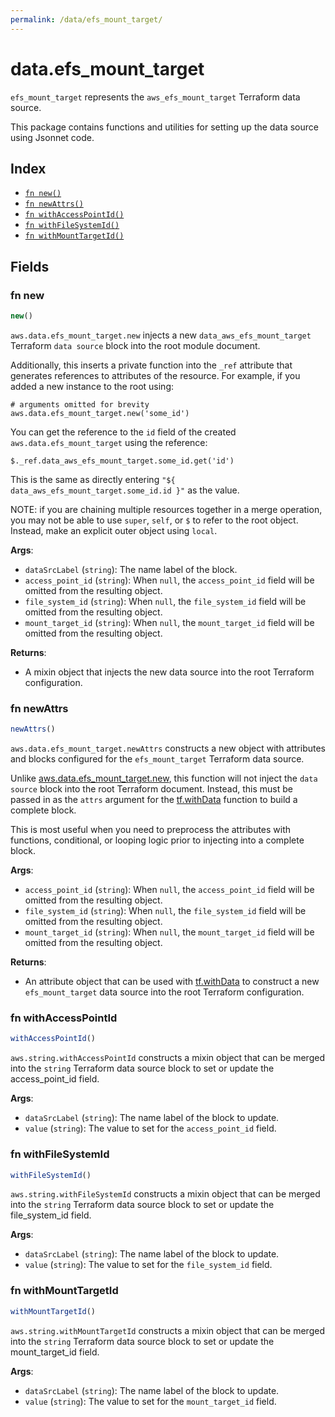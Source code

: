 ```yaml
---
permalink: /data/efs_mount_target/
---
```


# data.efs_mount_target

`efs_mount_target` represents the `aws_efs_mount_target` Terraform data source.



This package contains functions and utilities for setting up the data source using Jsonnet code.


## Index

* [`fn new()`](#fn-new)
* [`fn newAttrs()`](#fn-newattrs)
* [`fn withAccessPointId()`](#fn-withaccesspointid)
* [`fn withFileSystemId()`](#fn-withfilesystemid)
* [`fn withMountTargetId()`](#fn-withmounttargetid)

## Fields

### fn new

```ts
new()
```


`aws.data.efs_mount_target.new` injects a new `data_aws_efs_mount_target` Terraform `data source`
block into the root module document.

Additionally, this inserts a private function into the `_ref` attribute that generates references to attributes of the
resource. For example, if you added a new instance to the root using:

    # arguments omitted for brevity
    aws.data.efs_mount_target.new('some_id')

You can get the reference to the `id` field of the created `aws.data.efs_mount_target` using the reference:

    $._ref.data_aws_efs_mount_target.some_id.get('id')

This is the same as directly entering `"${ data_aws_efs_mount_target.some_id.id }"` as the value.

NOTE: if you are chaining multiple resources together in a merge operation, you may not be able to use `super`, `self`,
or `$` to refer to the root object. Instead, make an explicit outer object using `local`.

**Args**:
  - `dataSrcLabel` (`string`): The name label of the block.
  - `access_point_id` (`string`):  When `null`, the `access_point_id` field will be omitted from the resulting object.
  - `file_system_id` (`string`):  When `null`, the `file_system_id` field will be omitted from the resulting object.
  - `mount_target_id` (`string`):  When `null`, the `mount_target_id` field will be omitted from the resulting object.

**Returns**:
- A mixin object that injects the new data source into the root Terraform configuration.


### fn newAttrs

```ts
newAttrs()
```


`aws.data.efs_mount_target.newAttrs` constructs a new object with attributes and blocks configured for the `efs_mount_target`
Terraform data source.

Unlike [aws.data.efs_mount_target.new](#fn-efs_mount_targetnew), this function will not inject the `data source`
block into the root Terraform document. Instead, this must be passed in as the `attrs` argument for the
[tf.withData](https://github.com/tf-libsonnet/core/tree/main/docs#fn-withdata) function to build a complete block.

This is most useful when you need to preprocess the attributes with functions, conditional, or looping logic prior to
injecting into a complete block.

**Args**:
  - `access_point_id` (`string`):  When `null`, the `access_point_id` field will be omitted from the resulting object.
  - `file_system_id` (`string`):  When `null`, the `file_system_id` field will be omitted from the resulting object.
  - `mount_target_id` (`string`):  When `null`, the `mount_target_id` field will be omitted from the resulting object.

**Returns**:
  - An attribute object that can be used with [tf.withData](https://github.com/tf-libsonnet/core/tree/main/docs#fn-withdata) to construct a new `efs_mount_target` data source into the root Terraform configuration.


### fn withAccessPointId

```ts
withAccessPointId()
```

`aws.string.withAccessPointId` constructs a mixin object that can be merged into the `string`
Terraform data source block to set or update the access_point_id field.



**Args**:
  - `dataSrcLabel` (`string`): The name label of the block to update.
  - `value` (`string`): The value to set for the `access_point_id` field.


### fn withFileSystemId

```ts
withFileSystemId()
```

`aws.string.withFileSystemId` constructs a mixin object that can be merged into the `string`
Terraform data source block to set or update the file_system_id field.



**Args**:
  - `dataSrcLabel` (`string`): The name label of the block to update.
  - `value` (`string`): The value to set for the `file_system_id` field.


### fn withMountTargetId

```ts
withMountTargetId()
```

`aws.string.withMountTargetId` constructs a mixin object that can be merged into the `string`
Terraform data source block to set or update the mount_target_id field.



**Args**:
  - `dataSrcLabel` (`string`): The name label of the block to update.
  - `value` (`string`): The value to set for the `mount_target_id` field.
